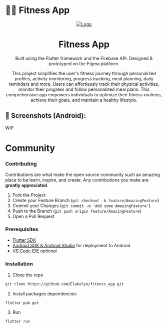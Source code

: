 
# 🏋️‍♀️ Fitness App

<p align="center">
  <a href="https://github.com/Elakalyn/compass_media_App">
    <img src="https://github.com/Elakalyn/fitness_app/assets/115952480/291d87b2-1e6f-4a2a-a434-512f88b43b26" alt="Logo">

  </a>

  <h1 align="center">Fitness App</h1>
  
  <p align="center">Built using the Flutter framework and the Firebase API. Designed & prototyped on the Figma platform.</p>

</p>

<p align="center">This project simplifies the user's fitness journey through personalized profiles, activity monitoring, progress tracking, meal planning, daily reminders and more. Users can effortlessly track their physical activities, monitor their progress and follow personalized meal plans. This comprehensive app empowers individuals to optimize their fitness routines, achieve their goals, and maintain a healthy lifestyle.</p>


## 📱 Screenshots (Android):

WIP

# Community

### Contributing

Contributions are what make the open source community such an amazing place to be learn, inspire, and create. Any contributions you make are **greatly appreciated**.

1. Fork the Project
2. Create your Feature Branch (`git checkout -b feature/AmazingFeature`)
3. Commit your Changes (`git commit -m 'Add some AmazingFeature'`)
4. Push to the Branch (`git push origin feature/AmazingFeature`)
5. Open a Pull Request

### Prerequisites

- [Flutter SDK](https://flutter.dev)
- [Android SDK & Android Studio](https://developer.android.com/studio) for deployment to Android
- [VS Code IDE](https://code.visualstudio.com/) optional


### Installation

1. Clone the repo

```sh
git clone https://github.com/Elakalyn/fitness_app.git
```

2. Install packages dependencies

```
flutter pub get
```

3. Run

```
flutter run
```
